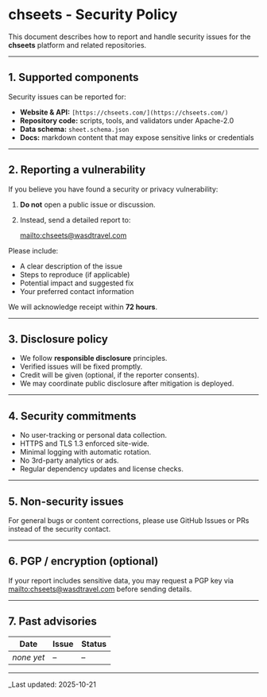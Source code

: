 # chseets - Security Policy

This document describes how to report and handle security issues for the
**chseets** platform and related repositories.

---

## 1. Supported components

Security issues can be reported for:

- **Website & API:** `[https://chseets.com/](https://chseets.com/)`
- **Repository code:** scripts, tools, and validators under Apache-2.0
- **Data schema:** `sheet.schema.json`
- **Docs:** markdown content that may expose sensitive links or credentials

---

## 2. Reporting a vulnerability

If you believe you have found a security or privacy vulnerability:

1. **Do not** open a public issue or discussion.  
2. Instead, send a detailed report to:

   <mailto:chseets@wasdtravel.com>

Please include:

- A clear description of the issue  
- Steps to reproduce (if applicable)  
- Potential impact and suggested fix  
- Your preferred contact information

We will acknowledge receipt within **72 hours**.

---

## 3. Disclosure policy

- We follow **responsible disclosure** principles.  
- Verified issues will be fixed promptly.  
- Credit will be given (optional, if the reporter consents).  
- We may coordinate public disclosure after mitigation is deployed.

---

## 4. Security commitments

- No user-tracking or personal data collection.  
- HTTPS and TLS 1.3 enforced site-wide.  
- Minimal logging with automatic rotation.  
- No 3rd-party analytics or ads.  
- Regular dependency updates and license checks.

---

## 5. Non-security issues

For general bugs or content corrections, please use GitHub Issues or PRs
instead of the security contact.

---

## 6. PGP / encryption (optional)

If your report includes sensitive data, you may request a PGP key via
<mailto:chseets@wasdtravel.com> before sending details.

---

## 7. Past advisories

| Date | Issue | Status |
|-------|--------|--------|
| *none yet* | – | – |

---

_Last updated: 2025-10-21
